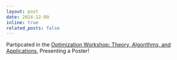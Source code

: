 ```yaml
---
layout: post
date: 2024-12-09
inline: true
related_posts: false
---
```


Partipcated in the [Optimization Workshop: Theory, Algorithms, and Applications](https://optimization-workshop.github.io/), Presenting a Poster!
